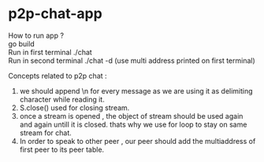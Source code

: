 # p2p-chat-app
How to run app ? <br/>
go build <br/>
Run in first terminal ./chat <br/>
Run in second terminal ./chat -d (use multi address printed on first terminal) <br/>

Concepts related to p2p chat : <br/>
1. we should append \n for every message as we are using it as delimiting character while reading it.<br/>
2. S.close() used for closing stream.<br/>
3. once a stream is opened , the object of stream should be used again and again untill it is closed. thats why we use for loop to stay on same stream for chat. <br/>
4. In order to speak to other peer , our peer should add the multiaddress of first peer to its peer table.<br/>
